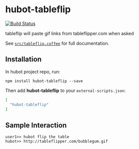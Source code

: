 # hubot-tableflip

[![Build Status](https://travis-ci.org/jjasghar/hubot-fliptable.png?branch=master)](https://travis-ci.org/sparksterz/hubot-tableflip)

tableflip will paste gif links from tableflipper.com when asked

See [`src/tableflip.coffee`](src/tableflip.coffee) for full documentation.

## Installation

In hubot project repo, run:

`npm install hubot-tableflip --save`

Then add **hubot-tableflip** to your `external-scripts.json`:

```json
[
  "hubot-tableflip"
]
```

## Sample Interaction

```
user1>> hubot flip the table
hubot>> http://tableflipper.com/bubblegum.gif
```
